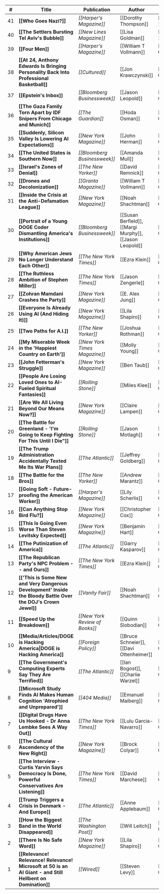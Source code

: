 
| #   | Title                                                                                                         | Publication                    | Author                                                  | Date           |
| --- | ------------------------------------------------------------------------------------------------------------- | ------------------------------ | ------------------------------------------------------- | -------------- |
| 41  | **[[Who Goes Nazi?]]**                                                                                        | *[[Harper's Magazine]]*        | [[Dorothy Thompson]]                                    | [[2025-10-08]] |
| 40  | **[[The Settlers Bursting Tel Aviv's Bubble]]**                                                               | *[[New Lines Magazine]]*       | [[Lisa Goldman]]                                        | [[2025-10-08]] |
| 39  | **[[Four Men]]**                                                                                              | *[[Harper's Magazine]]*        | [[William T Vollmann]]                                  | [[2025-09-17]] |
| 38  | **[[At 24, Anthony Edwards Is Bringing Personality Back Into Professional Basketball]]**                      | *[[Cultured]]*                 | [[Jon Krawczynski]]                                     | [[2025-09-12]] |
| 37  | **[[Epstein's Inbox]]**                                                                                       | *[[Bloomberg Businessweek]]*   | [[Jason Leopold]]                                       | [[2025-09-11]] |
| 36  | **[[The Gaza Family Torn Apart by IDF Snipers From Chicago and Munich]]**                                     | *[[The Guardian]]*             | [[Hoda Osman]]                                          | [[2025-09-09]] |
| 35  | **[[Suddenly, Silicon Valley Is Lowering AI Expectations]]**                                                  | *[[New York Magazine]]*        | [[John Herman]]                                         | [[2025-08-20]] |
| 34  | **[[The United States is Southern Now]]**                                                                     | *[[Bloomberg Businessweek]]*   | [[Amanda Mull]]                                         | [[2025-08-16]] |
| 33  | **[[Israel's Zones of Denial]]**                                                                              | *[[The New Yorker]]*           | [[David Remnick]]                                       | [[2025-08-04]] |
| 32  | **[[Drones and Decolonization]]**                                                                             | *[[Granta Magazine]]*          | [[William T Vollmann]]                                  | [[2025-08-03]] |
| 31  | **[[Inside the Crisis at the Anti-Defamation League]]**                                                       | *[[New York Magazine]]*        | [[Noah Shachtman]]                                      | [[2025-08-01]] |
| 30  | **[[Portrait of a Young DOGE Coder Dismantling America's Institutions]]**                                     | *[[Bloomberg Businessweek]]*   | [[Susan Berfield]], [[Margi Murphy]], [[Jason Leopold]] | [[2025-07-29]] |
| 29  | **[[Why American Jews No Longer Understand Each Other]]**                                                     | *[[The New York Times]]*       | [[Ezra Klein]]                                          | [[2025-07-20]] |
| 28  | **[[The Ruthless Ambition of Stephen Miller]]**                                                               | *[[The New York Times]]*       | [[Jason Zengerle]]                                      | [[2025-07-10]] |
| 27  | **[[Zohran Mamdani Crashes the Party]]**                                                                      | *[[New York Magazine]]*        | [[E. Alex Jung]]                                        | [[2025-06-14]] |
| 26  | **[[Everyone Is Already Using AI (And Hiding It)]]**                                                          | *[[New York Magazine]]*        | [[Lila Shapiro]]                                        | [[2025-06-06]] |
| 25  | **[[Two Paths for A.I.]]**                                                                                    | *[[The New Yorker]]*           | [[Joshua Rothman]]                                      | [[2025-06-03]] |
| 24  | **[[My Miserable Week in the 'Happiest Country on Earth']]**                                                  | *[[New York Times Magazine]]*  | [[Molly Young]]                                         | [[2025-05-05]] |
| 23  | **[[John Fetterman's Struggle]]**                                                                             | *[[New York Magazine]]*        | [[Ben Taub]]                                            | [[2025-05-05]] |
| 22  | **[[People Are Losing Loved Ones to AI-Fueled Spiritual Fantasies]]**                                         | *[[Rolling Stone]]*            | [[Miles Klee]]                                          | [[2025-05-05]] |
| 21  | **[[Are We All Living Beyond Our Means Now?]]**                                                               | *[[New York Magazine]]*        | [[Claire Lampen]]                                       | [[2025-04-22]] |
| 20  | **[[The Battle for Greenland - 'I'm Going to Keep Fighting For This Until I Die"]]**                          | *[[Rolling Stone]]*            | [[Jason Motlagh]]                                       | [[2025-04-14]] |
| 19  | **[[The Trump Administration Accidentally Texted Me Its War Plans]]**                                         | *[[The Atlantic]]*             | [[Jeffrey Goldberg]]                                    | [[2025-03-24]] |
| 18  | **[[The Battle for the Bros]]**                                                                               | *[[The New Yorker]]*           | [[Andrew Marantz]]                                      | [[2025-03-23]] |
| 17  | **[[Going Soft - Future-proofing the American Worker]]**                                                      | *[[Harper's Magazine]]*        | [[Lily Scherlis]]                                       | [[2025-03-20]] |
| 16  | **[[Can Anything Stop Bird Flu?]]**                                                                           | *[[New York Magazine]]*        | [[Christopher Cox]]                                     | [[2025-03-14]] |
| 15  | **[[This Is Going Even Worse Than Steven Levitsky Expected]]**                                                | *[[New York Magazine]]*        | [[Benjamin Hart]]                                       | [[2025-03-03]] |
| 14  | **[[The Putinization of America]]**                                                                           | *[[The Atlantic]]*             | [[Garry Kasparov]]                                      | [[2025-03-02]] |
| 13  | **[[The Republican Party's NPC Problem -- and Ours]]**                                                        | *[[The New York Times]]*       | [[Ezra Klein]]                                          | [[2025-02-16]] |
| 12  | **[['This is Some New and Very Dangerous Development' Inside the Bloody Battle Over the DOJ's Crown Jewel]]** | *[[Vanity Fair]]*              | [[Noah Shachtman]]                                      | [[2025-02-16]] |
| 11  | **[[Speed Up the Breakdown]]**                                                                                | *[[New York Review of Books]]* | [[Quinn Slobodian]]                                     | [[2025-02-14]] |
| 10  | **[[Media/Articles/DOGE is Hacking America\|DOGE is Hacking America]]**                                       | *[[Foreign Policy]]*           | [[Bruce Schneier]], [[Davi Ottenheimer]]                | [[2025-02-13]] |
| 9   | **[[The Government's Computing Experts Say They Are Terrified]]**                                             | *[[The Atlantic]]*             | [[Ian Bogost]], [[Charlie Warzel]]                      | [[2025-02-11]] |
| 8   | **[[Microsoft Study Finds AI Makes Human Cognition 'Atrophied and Unprepared']]**                             | *[[404 Media]]*                | [[Emanuel Maiberg]]                                     | [[2025-02-10]] |
| 7   | **[[Digital Drugs Have Us Hooked - Dr Anna Lembke Sees A Way Out]]**                                          | *[[The New York Times]]*       | [[Lulu Garcia-Navarro]]                                 | [[2025-02-01]] |
| 6   | **[[The Cultural Ascendency of the New Right]]**                                                              | *[[New York Magazine]]*        | [[Brock Colyar]]                                        | [[2025-01-27]] |
| 5   | **[[The Interview - Curtis Yarvin Says Democracy Is Done, Powerful Conservatives Are Listening]]**            | *[[The New York Times]]*       | [[David Marchese]]                                      | [[2025-01-19]] |
| 4   | **[[Trump Triggers a Crisis in Denmark - And Europe]]**                                                       | *[[The Atlantic]]*             | [[Anne Applebaum]]                                      | [[2025-01-19]] |
| 3   | **[[How the Biggest Band in the World Disappeared]]**                                                         | *[[The Washington Post]]*      | [[Will Leitch]]                                         | [[2025-01-15]] |
| 2   | **[[There Is No Safe Word]]**                                                                                 | *[[New York Magazine]]*        | [[Lila Shapiro]]                                        | [[2025-01-13]] |
| 1   | **[[Relevance! Relevance! Relevance! Microsoft at 50 is an AI Giant - and Still Hellbent on Domination]]**    | *[[Wired]]*                    | [[Steven Levy]]                                         | [[2025-01-11]] |
